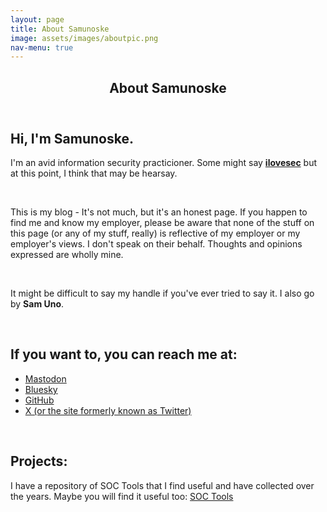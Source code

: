 ```yaml
---
layout: page
title: About Samunoske
image: assets/images/aboutpic.png
nav-menu: true
---
```


<!-- Main -->
<div id="main" class="alt">

<!-- One -->
<section id="one">
	<div class="inner">
		<header class="major">
			<h1>About Samunoske</h1>
		</header>

<!-- Content -->
<h2 id="content">Hi, I'm Samunoske.</h2>
<p>I'm an avid information security practicioner. Some might say <b><u>ilovesec</u></b> but at this point, I think that may be hearsay.</p>
<br />
<p>This is my blog - It's not much, but it's an honest page. If you happen to find me and know my employer, please be aware that none of the stuff on this page (or any of my stuff, really) is reflective of my employer or my employer's views. I don't speak on their behalf. Thoughts and opinions expressed are wholly mine.</p>
<br />
<p>It might be difficult to say my handle if you've ever tried to say it. I also go by <b>Sam Uno</b>.</p>
<br />
<h2>If you want to, you can reach me at:</h2>
<ul><li><a rel="me" href="https://infosec.exchange/@Samunoske">Mastodon</a></li>
<li><a rel="me" href="https://bsky.app/profile/ilovesec.com">Bluesky</a></li>
<li><a rel="me" href="https://github.com/samunoske">GitHub</a></li>
<li><a rel="me" href="https://www.twitter.com/samunoskex">X (or the site formerly known as Twitter)</a></li></ul>
<br />
<h2>Projects:</h2>
<p>I have a repository of SOC Tools that I find useful and have collected over the years. Maybe you will find it useful too: <a rel="me" href="https://github.com/samunoske/SOC-Tools">SOC Tools</a></p>
